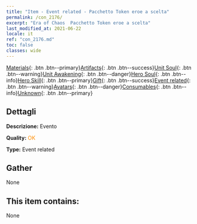 ```yaml
---
title: "Item - Event related - Pacchetto Token eroe a scelta"
permalink: /con_2176/
excerpt: "Era of Chaos  Pacchetto Token eroe a scelta"
last_modified_at: 2021-06-22
locale: it
ref: "con_2176.md"
toc: false
classes: wide
---
```

 [Materials](/ItemsIT/){: .btn .btn--primary}[Artifacts](/ItemsIT/Artifacts/){: .btn .btn--success}[Unit Soul](/ItemsIT/UnitSoul/){: .btn .btn--warning}[Unit Awakening](/ItemsIT/UnitAwakening/){: .btn .btn--danger}[Hero Soul](/ItemsIT/HeroSoul/){: .btn .btn--info}[Hero Skill](/ItemsIT/HeroSkill/){: .btn .btn--primary}[Gift](/ItemsIT/Gift/){: .btn .btn--success}[Event related](/ItemsIT/Events/){: .btn .btn--warning}[Avatars](/ItemsIT/Avatars/){: .btn .btn--danger}[Consumables](/ItemsIT/Consumables/){: .btn .btn--info}[Unknown](/ItemsIT/Unknown/){: .btn .btn--primary}

## Dettagli
 **Descrizione:** Evento

 **Quality:** <span style="color: #FF8C00">OK</span>

 **Type:** Event related

## Gather

  None

## This item contains:

  None

